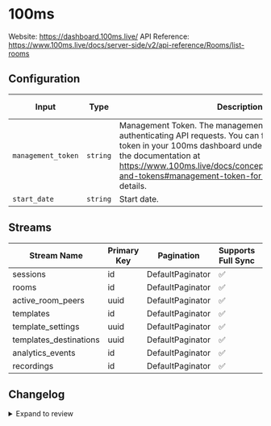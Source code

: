 # 100ms
Website: https://dashboard.100ms.live/
API Reference: https://www.100ms.live/docs/server-side/v2/api-reference/Rooms/list-rooms

## Configuration

| Input | Type | Description | Default Value |
|-------|------|-------------|---------------|
| `management_token` | `string` | Management Token. The management token used for authenticating API requests. You can find or generate this token in your 100ms dashboard under the API section. Refer to the documentation at https://www.100ms.live/docs/concepts/v2/concepts/security-and-tokens#management-token-for-rest-api for more details. |  |
| `start_date` | `string` | Start date.  |  |

## Streams
| Stream Name | Primary Key | Pagination | Supports Full Sync | Supports Incremental |
|-------------|-------------|------------|---------------------|----------------------|
| sessions | id | DefaultPaginator | ✅ |  ❌  |
| rooms | id | DefaultPaginator | ✅ |  ✅  |
| active_room_peers | uuid | DefaultPaginator | ✅ |  ❌  |
| templates | id | DefaultPaginator | ✅ |  ✅  |
| template_settings | uuid | DefaultPaginator | ✅ |  ❌  |
| templates_destinations | uuid | DefaultPaginator | ✅ |  ❌  |
| analytics_events | id | DefaultPaginator | ✅ |  ❌  |
| recordings | id | DefaultPaginator | ✅ |  ✅  |

## Changelog

<details>
  <summary>Expand to review</summary>

| Version          | Date              | Pull Request | Subject        |
|------------------|-------------------|--------------|----------------|
| 0.0.6 | 2025-05-10 | [59825](https://github.com/airbytehq/airbyte/pull/59825) | Update dependencies |
| 0.0.5 | 2025-05-03 | [59365](https://github.com/airbytehq/airbyte/pull/59365) | Update dependencies |
| 0.0.4 | 2025-04-26 | [58690](https://github.com/airbytehq/airbyte/pull/58690) | Update dependencies |
| 0.0.3 | 2025-04-19 | [58235](https://github.com/airbytehq/airbyte/pull/58235) | Update dependencies |
| 0.0.2 | 2025-04-12 | [57656](https://github.com/airbytehq/airbyte/pull/57656) | Update dependencies |
| 0.0.1 | 2025-04-08 | [57523](https://github.com/airbytehq/airbyte/pull/57523) | Initial release by [@btkcodedev](https://github.com/btkcodedev) via Connector Builder |

</details>
